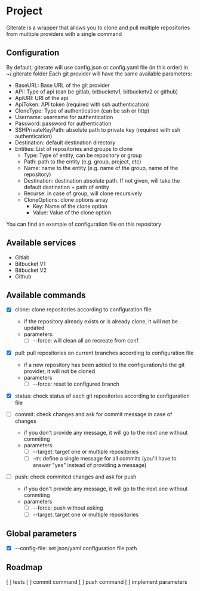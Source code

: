 # Project
Giterate is a wrapper that allows you to clone and pull multiple repositories from multiple providers with a single command

## Configuration
By default, giterate will use config.json or config.yaml file (in this order) in ~/.giterate folder
Each git provider will have the same available parameters:

- BaseURL: Base URL of the git provider
- API: Type of api (can be gitlab, bitbucketv1, bitbucketv2 or github)
- ApiURI: URI of the api
- ApiToken: API token (required with ssh authentication)
- CloneType: Type of authentication (can be ssh or http)
- Username: username for authentication
- Password: password for authentication
- SSHPrivateKeyPath: absolute path to private key (required with ssh authentication)
- Destination: default destination directory
- Entities: List of repositories and groups to clone
    - Type: Type of entity, can be repository or group
	- Path: path to the entity (e.g. group, project, etc)
	- Name: name to the entity (e.g. name of the group, name of the repository)
	- Destination: destination absolute path. If not given, will take the default destination + path of entity
    - Recurse: in case of group, will clone recursively
    - CloneOptions: clone options array
        - Key: Name of the clone option
        - Value: Value of the clone option

You can find an example of configuration file on this repository

## Available services
- Gitlab
- Bitbucket V1
- Bitbucket V2
- Github

## Available commands
- [x] clone: clone repositories according to configuration file
    - if the repository already exists or is already clone, it will not be updated
    - parameters:
        - [ ] --force: will clean all an recreate from conf

- [x] pull: pull repositories on current branches according to configuration file
    - if a new repository has been added to the configuration/to the git provider, it will not be cloned
    - parameters
        - [ ] --force: reset to configured branch

- [x] status: check status of each git repositories according to configuration file

- [ ] commit: check changes and ask for commit message in case of changes
    - if you don't provide any message, it will go to the next one without commiting
    - parameters
        - [ ] --target: target one or multiple repositories
        - [ ] -m: define a single message for all commits (you'll have to answer "yes" instead of providing a message)

- [ ] push: check commited changes and ask for push
    - if you don't provide any message, it will go to the next one without commiting
    - parameters
        - [ ] --force: push without asking
        - [ ] --target: target one or multiple repositories

## Global parameters
- [x] --config-file: set json/yaml configuration file path

## Roadmap
[ ] tests
[ ] commit command
[ ] push command
[ ] implement parameters
